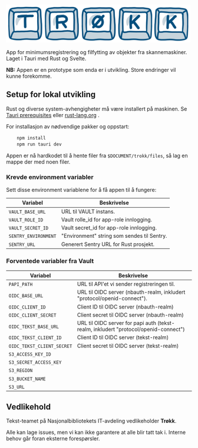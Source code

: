 <img src="banner.png" alt="trøkk logo" width="500px">

App for minimumsregistrering og filfytting av objekter fra skannemaskiner.
Laget i Tauri med Rust og Svelte.

**NB:** Appen er en prototype som enda er i utvikling. Store endringer vil kunne forekomme.

## Setup for lokal utvikling

Rust og diverse system-avhengigheter må være installert på maskinen.
Se [Tauri prerequisites](https://tauri.app/v1/guides/getting-started/prerequisites/)
eller [rust-lang.org](https://www.rust-lang.org/tools/install) .

For installasjon av nødvendige pakker og oppstart:

```bash
    npm install
    npm run tauri dev
```

Appen er nå hardkodet til å hente filer fra ```$DOCUMENT/trokk/files```, så lag en mappe der med noen filer.

### Krevde environment variabler

Sett disse environment variablene for å få appen til å fungere:

| Variabel             | Beskrivelse                                 |
|----------------------|---------------------------------------------|
| `VAULT_BASE_URL`     | URL til VAULT instans.                      |
| `VAULT_ROLE_ID`      | Vault rolle_id for app-role innlogging.     |
| `VAULT_SECRET_ID`    | Vault secret_id for app-role innlogging.    |
| `SENTRY_ENVIRONMENT` | "Environment" string som sendes til Sentry. |
| `SENTRY_URL`         | Generert Sentry URL for Rust prosjekt.      |

### Forventede variabler fra Vault

| Variabel                   | Beskrivelse                                                                          |
|----------------------------|--------------------------------------------------------------------------------------|
| `PAPI_PATH`                | URL til API'et vi sender registreringen til.                                         |
| `OIDC_BASE_URL`            | URL til OIDC server (nbauth-realm, inkludert "protocol/openid-connect").             |
| `OIDC_CLIENT_ID`           | Client ID til OIDC server (nbauth-realm)                                             |
| `OIDC_CLIENT_SECRET`       | Client secret til OIDC server (nbauth-realm)                                         |
| `OIDC_TEKST_BASE_URL`      | URL til OIDC server for papi auth (tekst-realm, inkludert "protocol/openid-connect") |
| `OIDC_TEKST_CLIENT_ID`     | Client ID til OIDC server (tekst-realm)                                              |
| `OIDC_TEKST_CLIENT_SECRET` | Client secret til OIDC server (tekst-realm)                                          |
| `S3_ACCESS_KEY_ID`         |                                                                                      |
| `S3_SECRET_ACCESS_KEY`     |                                                                                      |
| `S3_REGION`                |                                                                                      |
| `S3_BUCKET_NAME`           |                                                                                      |
| `S3_URL`                   |                                                                                      |

## Vedlikehold

Tekst-teamet på Nasjonalbibliotekets IT-avdeling vedlikeholder **Trøkk**.

Alle kan lage issues, men vi kan ikke garantere at alle blir tatt tak i. Interne behov går foran eksterne forespørsler.
